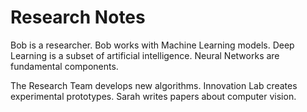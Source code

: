 # Research Notes

Bob is a researcher. Bob works with Machine Learning models.
Deep Learning is a subset of artificial intelligence. Neural Networks are fundamental components.

The Research Team develops new algorithms. Innovation Lab creates experimental prototypes.
Sarah writes papers about computer vision.